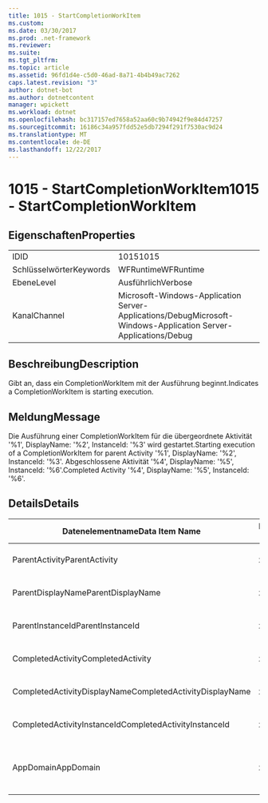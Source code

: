 ```yaml
---
title: 1015 - StartCompletionWorkItem
ms.custom: 
ms.date: 03/30/2017
ms.prod: .net-framework
ms.reviewer: 
ms.suite: 
ms.tgt_pltfrm: 
ms.topic: article
ms.assetid: 96fd1d4e-c5d0-46ad-8a71-4b4b49ac7262
caps.latest.revision: "3"
author: dotnet-bot
ms.author: dotnetcontent
manager: wpickett
ms.workload: dotnet
ms.openlocfilehash: bc317157ed7658a52aa60c9b74942f9e84d47257
ms.sourcegitcommit: 16186c34a957fdd52e5db7294f291f7530ac9d24
ms.translationtype: MT
ms.contentlocale: de-DE
ms.lasthandoff: 12/22/2017
---
```

# <a name="1015---startcompletionworkitem"></a><span data-ttu-id="0979b-102">1015 - StartCompletionWorkItem</span><span class="sxs-lookup"><span data-stu-id="0979b-102">1015 - StartCompletionWorkItem</span></span>
## <a name="properties"></a><span data-ttu-id="0979b-103">Eigenschaften</span><span class="sxs-lookup"><span data-stu-id="0979b-103">Properties</span></span>  
  
|||  
|-|-|  
|<span data-ttu-id="0979b-104">ID</span><span class="sxs-lookup"><span data-stu-id="0979b-104">ID</span></span>|<span data-ttu-id="0979b-105">1015</span><span class="sxs-lookup"><span data-stu-id="0979b-105">1015</span></span>|  
|<span data-ttu-id="0979b-106">Schlüsselwörter</span><span class="sxs-lookup"><span data-stu-id="0979b-106">Keywords</span></span>|<span data-ttu-id="0979b-107">WFRuntime</span><span class="sxs-lookup"><span data-stu-id="0979b-107">WFRuntime</span></span>|  
|<span data-ttu-id="0979b-108">Ebene</span><span class="sxs-lookup"><span data-stu-id="0979b-108">Level</span></span>|<span data-ttu-id="0979b-109">Ausführlich</span><span class="sxs-lookup"><span data-stu-id="0979b-109">Verbose</span></span>|  
|<span data-ttu-id="0979b-110">Kanal</span><span class="sxs-lookup"><span data-stu-id="0979b-110">Channel</span></span>|<span data-ttu-id="0979b-111">Microsoft-Windows-Application Server-Applications/Debug</span><span class="sxs-lookup"><span data-stu-id="0979b-111">Microsoft-Windows-Application Server-Applications/Debug</span></span>|  
  
## <a name="description"></a><span data-ttu-id="0979b-112">Beschreibung</span><span class="sxs-lookup"><span data-stu-id="0979b-112">Description</span></span>  
 <span data-ttu-id="0979b-113">Gibt an, dass ein CompletionWorkItem mit der Ausführung beginnt.</span><span class="sxs-lookup"><span data-stu-id="0979b-113">Indicates a CompletionWorkItem is starting execution.</span></span>  
  
## <a name="message"></a><span data-ttu-id="0979b-114">Meldung</span><span class="sxs-lookup"><span data-stu-id="0979b-114">Message</span></span>  
 <span data-ttu-id="0979b-115">Die Ausführung einer CompletionWorkItem für die übergeordnete Aktivität '%1', DisplayName: '%2', InstanceId: '%3' wird gestartet.</span><span class="sxs-lookup"><span data-stu-id="0979b-115">Starting execution of a CompletionWorkItem for parent Activity '%1', DisplayName: '%2', InstanceId: '%3'.</span></span> <span data-ttu-id="0979b-116">Abgeschlossene Aktivität '%4', DisplayName: '%5', InstanceId: '%6'.</span><span class="sxs-lookup"><span data-stu-id="0979b-116">Completed Activity '%4', DisplayName: '%5', InstanceId: '%6'.</span></span>  
  
## <a name="details"></a><span data-ttu-id="0979b-117">Details</span><span class="sxs-lookup"><span data-stu-id="0979b-117">Details</span></span>  
  
|<span data-ttu-id="0979b-118">Datenelementname</span><span class="sxs-lookup"><span data-stu-id="0979b-118">Data Item Name</span></span>|<span data-ttu-id="0979b-119">Datenelementtyp</span><span class="sxs-lookup"><span data-stu-id="0979b-119">Data Item Type</span></span>|<span data-ttu-id="0979b-120">Beschreibung</span><span class="sxs-lookup"><span data-stu-id="0979b-120">Description</span></span>|  
|--------------------|--------------------|-----------------|  
|<span data-ttu-id="0979b-121">ParentActivity</span><span class="sxs-lookup"><span data-stu-id="0979b-121">ParentActivity</span></span>|<span data-ttu-id="0979b-122">xs:string</span><span class="sxs-lookup"><span data-stu-id="0979b-122">xs:string</span></span>|<span data-ttu-id="0979b-123">Der Typname der übergeordneten Aktivität.</span><span class="sxs-lookup"><span data-stu-id="0979b-123">The type name of the parent activity.</span></span>|  
|<span data-ttu-id="0979b-124">ParentDisplayName</span><span class="sxs-lookup"><span data-stu-id="0979b-124">ParentDisplayName</span></span>|<span data-ttu-id="0979b-125">xs:string</span><span class="sxs-lookup"><span data-stu-id="0979b-125">xs:string</span></span>|<span data-ttu-id="0979b-126">Der Anzeigename der übergeordneten Aktivität.</span><span class="sxs-lookup"><span data-stu-id="0979b-126">The display name of the parent activity.</span></span>|  
|<span data-ttu-id="0979b-127">ParentInstanceId</span><span class="sxs-lookup"><span data-stu-id="0979b-127">ParentInstanceId</span></span>|<span data-ttu-id="0979b-128">xs:string</span><span class="sxs-lookup"><span data-stu-id="0979b-128">xs:string</span></span>|<span data-ttu-id="0979b-129">Die Instanz-ID der übergeordneten Aktivität.</span><span class="sxs-lookup"><span data-stu-id="0979b-129">The instance id of the parent activity.</span></span>|  
|<span data-ttu-id="0979b-130">CompletedActivity</span><span class="sxs-lookup"><span data-stu-id="0979b-130">CompletedActivity</span></span>|<span data-ttu-id="0979b-131">xs:string</span><span class="sxs-lookup"><span data-stu-id="0979b-131">xs:string</span></span>|<span data-ttu-id="0979b-132">Der Typname der abgeschlossenen Aktivität.</span><span class="sxs-lookup"><span data-stu-id="0979b-132">The type name of the completed activity.</span></span>|  
|<span data-ttu-id="0979b-133">CompletedActivityDisplayName</span><span class="sxs-lookup"><span data-stu-id="0979b-133">CompletedActivityDisplayName</span></span>|<span data-ttu-id="0979b-134">xs:string</span><span class="sxs-lookup"><span data-stu-id="0979b-134">xs:string</span></span>|<span data-ttu-id="0979b-135">Der Anzeigename der abgeschlossenen Aktivität.</span><span class="sxs-lookup"><span data-stu-id="0979b-135">The display name of the completed activity.</span></span>|  
|<span data-ttu-id="0979b-136">CompletedActivityInstanceId</span><span class="sxs-lookup"><span data-stu-id="0979b-136">CompletedActivityInstanceId</span></span>|<span data-ttu-id="0979b-137">xs:string</span><span class="sxs-lookup"><span data-stu-id="0979b-137">xs:string</span></span>|<span data-ttu-id="0979b-138">Die Instanz-ID der abgeschlossenen Aktivität.</span><span class="sxs-lookup"><span data-stu-id="0979b-138">The instance id of the completed activity.</span></span>|  
|<span data-ttu-id="0979b-139">AppDomain</span><span class="sxs-lookup"><span data-stu-id="0979b-139">AppDomain</span></span>|<span data-ttu-id="0979b-140">xs:string</span><span class="sxs-lookup"><span data-stu-id="0979b-140">xs:string</span></span>|<span data-ttu-id="0979b-141">Die von AppDomain.CurrentDomain.FriendlyName zurückgegebene Zeichenfolge.</span><span class="sxs-lookup"><span data-stu-id="0979b-141">The string returned by AppDomain.CurrentDomain.FriendlyName.</span></span>|
